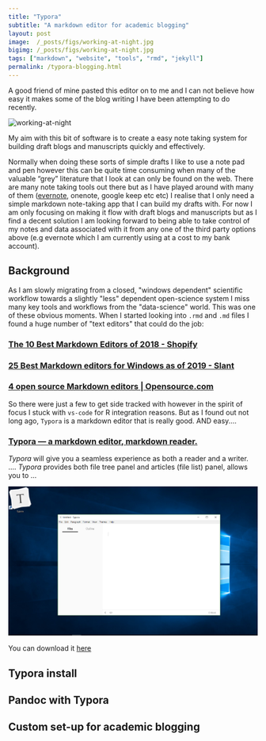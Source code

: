 ```yaml
---
title: "Typora"
subtitle: "A markdown editor for academic blogging"
layout: post
image:  /_posts/figs/working-at-night.jpg
bigimg: /_posts/figs/working-at-night.jpg
tags: ["markdown", "website", "tools", "rmd", "jekyll"]
permalink: /typora-blogging.html
---
```


A good friend of mine pasted this editor on to me and I can not believe how easy it makes some of the blog writing I have been attempting to do recently.

![working-at-night](./figs/working-at-night.jpg)

My aim with this bit of software is to create a easy note taking system for building draft blogs and manuscripts quickly and effectively. 

Normally when doing these sorts of simple drafts I like to use a note pad and pen however this can be quite time consuming when many of the valuable “grey” literature that I look at can only be found on the web. There are many note taking tools out there but as I have played around with many of them ([evernote](), onenote, google keep etc etc) I realise that I only need a simple markdown note-taking app that I can build my drafts with. For now I am only focusing on making it flow with draft blogs and manuscripts but as I find a decent solution I am looking forward to being able to take control of my notes and data associated with it from any one of the third party options above (e.g evernote which I am currently using at a cost to my bank account).

## Background

As I am slowly migrating from a closed, "windows dependent" scientific workflow towards a slightly "less" dependent open-science system I miss many key tools and workflows from the "data-science" world. This was one of these obvious moments. When I started looking into `.rmd` and `.md` files I found a huge number of "text editors" that could do the job:

### [The 10 Best Markdown Editors of 2018 - Shopify](https://www.shopify.com.au/partners/blog/10-of-the-best-markdown-editors)

### [25 Best Markdown editors for Windows as of 2019 - Slant](https://www.slant.co/topics/1852/~best-markdown-editors-for-windows)

### [4 open source Markdown editors | Opensource.com](https://opensource.com/article/18/11/markdown-editors)

So there were just a few to get side tracked with however in the spirit of focus I stuck with `vs-code` for R integration reasons. But as I found out not long ago, `Typora` is a markdown editor that is really good. AND easy....

### [Typora — a markdown editor, markdown reader.](https://typora.io/)

*Typora* will give you a seamless experience as both a reader and a writer. .... *Typora* provides both file tree panel and articles (file list) panel, allows you to ...

![1560477950626](\img\typora-open-screen.png)

You can download it [here](https://typora.io/)

## Typora install

## Pandoc with Typora



## Custom set-up for academic blogging










